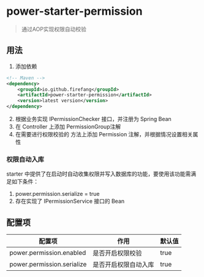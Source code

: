 # power-starter-permission

> 通过AOP实现权限自动校验

## 用法

1. 添加依赖
```xml
<!-- Maven -->
<dependency>
    <groupId>io.github.firefang</groupId>
    <artifactId>power-starter-permission</artifactId>
    <version>latest version</version>
</dependency>
```
2. 根据业务实现 IPermissionChecker 接口，并注册为 Spring Bean
3. 在 Controller 上添加 PermissionGroup注解
4. 在需要进行权限校验的 方法上添加 Permission 注解，并根据情况设置相关属性

### 权限自动入库

starter 中提供了在启动时自动收集权限并写入数据库的功能，要使用该功能需满足如下条件：

1. power.permission.serialize = true
2. 存在实现了 IPermissionService 接口的 Bean

## 配置项

|配置项|作用|默认值|
|-|-|-|
|power.permission.enabled|是否开启权限校验|true|
|power.permission.serialize|是否开启权限自动入库|true|